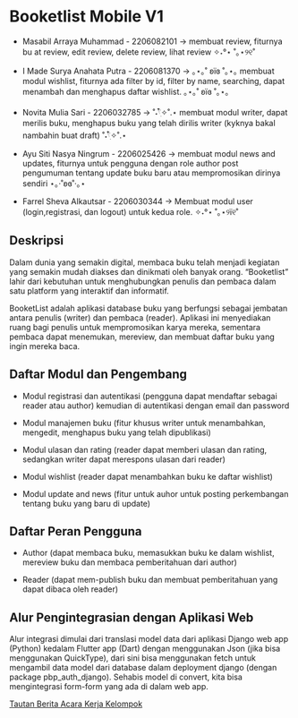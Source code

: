 # Booketlist Mobile V1
- Masabil Arraya Muhammad - 2206082101  → membuat review, fiturnya bu
at review, edit review, delete review, lihat review ✧˖°⋆ ˚｡⋆୨୧˚

- I Made Surya Anahata Putra - 2206081370  → ｡⋆｡˚ ʚïɞ ˚｡⋆｡ membuat modul wishlist, fiturnya ada filter by id, filter by name, searching, dapat menambah dan menghapus daftar wishlist.  ｡⋆｡˚ ʚïɞ ˚｡⋆｡

- Novita Mulia Sari - 2206032785  → ˚˖𓍢ִ໋✧˚.⋆ membuat modul writer, dapat merilis buku, menghapus buku yang telah dirilis writer (kyknya bakal nambahin buat draft) ˚˖𓍢ִ໋✧˚.⋆

- Ayu Siti Nasya Ningrum - 2206025426 → membuat modul news and updates, fiturnya untuk pengguna dengan role author post pengumuman tentang update buku baru atau mempromosikan dirinya sendiri ⋆｡‧˚ʚɞ˚‧｡⋆

- Farrel Sheva Alkautsar - 2206030344 → Membuat modul user (login,registrasi, dan logout) untuk kedua role. ✧˖°⋆ ˚｡⋆୨ï୧˚

## Deskripsi 

Dalam dunia yang semakin digital, membaca buku telah menjadi kegiatan yang semakin mudah diakses dan dinikmati oleh banyak orang. “Booketlist” lahir dari kebutuhan untuk menghubungkan penulis dan pembaca dalam satu platform yang interaktif dan informatif.

BooketList adalah aplikasi database buku yang berfungsi sebagai jembatan antara penulis (writer) dan pembaca (reader). Aplikasi ini menyediakan ruang bagi penulis untuk mempromosikan karya mereka, sementara pembaca dapat menemukan, mereview, dan membuat daftar buku yang ingin mereka baca.


## Daftar Modul dan Pengembang 

- Modul registrasi dan autentikasi (pengguna dapat mendaftar sebagai reader atau author) kemudian di autentikasi dengan email dan password

- Modul manajemen buku (fitur khusus writer untuk menambahkan, mengedit, menghapus buku yang telah dipublikasi)

- Modul ulasan dan rating (reader dapat memberi ulasan dan rating, sedangkan writer dapat merespons ulasan dari reader)

- Modul wishlist (reader dapat menambahkan buku ke daftar wishlist)

- Modul update and news (fitur untuk auhor untuk posting perkembangan tentang buku yang baru di update)

## Daftar Peran Pengguna
- Author (dapat membaca buku, memasukkan buku ke dalam wishlist, mereview buku dan membaca pemberitahuan dari author)

- Reader (dapat mem-publish buku dan membuat pemberitahuan yang dapat dibaca oleh reader) <br>

## Alur Pengintegrasian dengan Aplikasi Web

Alur integrasi dimulai dari translasi model data dari aplikasi Django web app (Python) kedalam Flutter app (Dart) dengan menggunakan Json (jika bisa menggunakan QuickType), dari sini bisa menggunakan fetch untuk mengambil data model dari database dalam deployment django (dengan package pbp_auth_django). Sehabis model di convert, kita bisa mengintegrasi form-form yang ada di dalam web app. <br>


[Tautan Berita Acara Kerja Kelompok](compfest.link/beritaAcaraA02)

